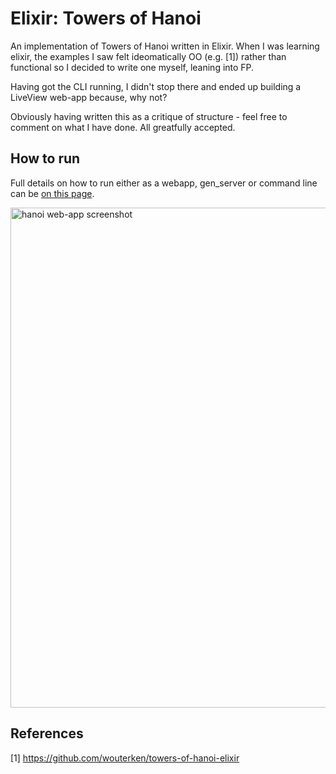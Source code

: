 # Elixir: Towers of Hanoi

An implementation of Towers of Hanoi written in Elixir. When I was learning
elixir, the examples I saw felt ideomatically OO (e.g. [1]) rather than 
functional so I decided to write one myself, leaning into FP.

Having got the CLI running, I didn't stop there and ended up building a 
LiveView web-app because, why not?

Obviously having written this as a critique of structure - feel free to comment on what I have done. All greatfully accepted.

## How to run 

Full details on how to run either as a webapp, gen_server or command line can be <a href="https://garethwebber.github.io/elixir-tower-hanoi/howtorun.html">on this page</a>.

<img width="800" alt="hanoi web-app screenshot" src="https://garethwebber.github.io/elixir-tower-hanoi/web-view.jpg">

## References

[1] https://github.com/wouterken/towers-of-hanoi-elixir
